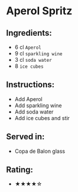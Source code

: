 # Aperol Spritz

## Ingredients:
- 6 cl `Aperol`
- 9 cl `sparkling wine`
- 3 cl `soda water`
- 8 `ice cubes`

## Instructions:
- Add Aperol
- Add sparkling wine
- Add soda water
- Add ice cubes and stir

## Served in:
- Copa de Balon glass

## Rating:
- ★★★★☆